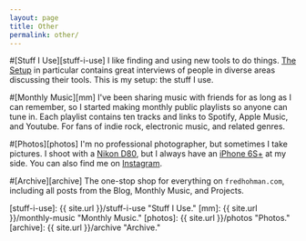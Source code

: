 ```yaml
---
layout: page
title: Other
permalink: other/
---
```


#[Stuff I Use][stuff-i-use]
I like finding and using new tools to do things. [The Setup][the-setup] in particular contains great interviews of people in diverse areas discussing their tools. This is my setup: the stuff I use.

#[Monthly Music][mm]
I've been sharing music with friends for as long as I can remember, so I started making monthly public playlists so anyone can tune in. Each playlist contains ten tracks and links to Spotify, Apple Music, and Youtube. For fans of indie rock, electronic music, and related genres.

#[Photos][photos]
I'm no professional photographer, but sometimes I take pictures. I shoot with a [Nikon D80][d80], but I always have an [iPhone 6S+][iphone] at my side. You can also find me on [Instagram][insta].

#[Archive][archive]
The one-stop shop for everything on `fredhohman.com`, including all posts from the Blog, Monthly Music, and Projects. 

[stuff-i-use]: {{ site.url }}/stuff-i-use "Stuff I Use."
[mm]: {{ site.url }}/monthly-music "Monthly Music."
[photos]: {{ site.url }}/photos "Photos."
[archive]: {{ site.url }}/archive "Archive."

[d80]: http://www.nikonusa.com/en/Nikon-Products/Product-Archive/dslr-cameras/D80.html "Nikon D80."
[insta]: https://instagram.com/fredhohman/ "My Instagram Account."
[iphone]: http://www.apple.com/iphone-6s/specs/ "iPhone 6S+."
[the-setup]: https://usesthis.com "The Setup."